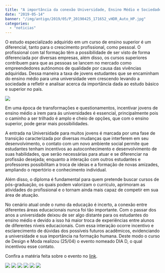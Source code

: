 ```yaml
---
title: "A importância da conexão Universidade, Ensino Médio e Sociedade"
date: "2019-05-14"
banner: "/img/antigo/2019/05/P_20190425_171652_vHDR_Auto_HP.jpg"
categories: 
  - "noticias"
---
```




O estudo especializado adquirido em um curso de ensino superior é um diferencial, tanto para o crescimento profissional, como pessoal. O profissional com tal formação têm a possibilidade de ser visto de forma diferenciada por diversas empresas, além disso, os cursos superiores contribuem para que as pessoas se lancem no mercado como empreendedores autônomos de qualidade por causa das vivências adquiridas. Dessa maneira a taxa de jovens estudantes que se encaminham do ensino médio para uma universidade vem crescendo levando a sociedade a refletir e analisar acerca da importância dada ao estudo básico e superior no país.

<!--more-->

![](/img/antigo/2019/05/documento-Cópia-1020x436.jpg)

Em uma época de transformações e questionamentos, incentivar jovens de ensino médio a irem para ás universidades é essencial, principalmente pois o caminho a ser trilhado é amplo e cheio de opções, que com o ensino superior, pode gerar mais possibilidades.

A entrada na Universidade para muitos jovens é marcada por uma fase de transição caracterizada por diversas mudanças que interferem em seu desenvolvimento, o contato com um novo ambiente social permite que estudantes tenham incentivos ao autoconhecimento e desenvolvimento de suas habilidades, que serão necessárias para atuar e se diferenciar na profissão desejada; enquanto a interação com outros estudantes e professores possibilitam a troca de ideias e a formação de novas amizades, ampliando o repertório e conhecimento individual.

Além disso, o diploma é fundamental para quem pretende buscar cursos de pós-graduação, os quais podem valorizam o currículo, aprimoram as atividades do profissional e o tornam ainda mais capaz de competir em sua área de atuação.

No cenário atual onde o rumo da educação é incerto, a conexão entre diferentes áreas educacionais nunca foi tão importante. Com o passar dos anos a universidade deixou de ser algo distante para os estudantes do ensino médio e devido a isso há maior troca de experiências entre alunos de diferentes níveis educacionais. Com essa interação ocorre incentivo e esclarecimento de dúvidas dos possíveis futuros acadêmicos, evidenciando a universidade e sua importância na formação humana. Deste modo o curso de Design e Moda realizou (25/04) o evento nomeado DIA D, o qual incentivou esse contato.

Confira a matéria feita sobre o evento no [link](http://www.noticias.uem.br/index.php?option=com_content&view=article&id=23644:cianorte-realiza-workshop-que-une-design-e-moda&catid=986&Itemid=101).

![](/img/antigo/2019/05/P_20190425_162749_1_vHDR_Auto.jpg)
![](/img/antigo/2019/05/P_20190425_162900_vHDR_Auto.jpg)
![](/img/antigo/2019/05/P_20190425_163116_vHDR_Auto.jpg)
![](/img/antigo/2019/05/P_20190425_163315_vHDR_Auto.jpg)
![](/img/antigo/2019/05/P_20190425_163727_vHDR_Auto.jpg)
![](/img/antigo/2019/05/P_20190425_171652_vHDR_Auto_HP.jpg)
